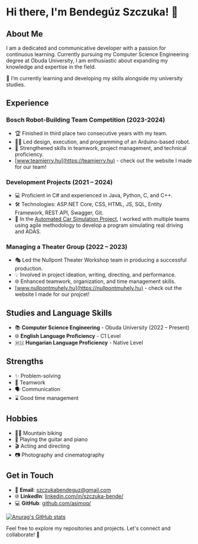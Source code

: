 # Hi there, I'm Bendegúz Szczuka! 👋

## About Me
I am a dedicated and communicative developer with a passion for continuous learning. Currently pursuing my Computer Science Engineering degree at Obuda University, I am enthusiastic about expanding my knowledge and expertise in the field.

🌱 I’m currently learning and developing my skills alongside my university studies.

## Experience

### Bosch Robot-Building Team Competition (2023-2024)
- 🏆 Finished in third place two consecutive years with my team.
- 👨‍💻 Led design, execution, and programming of an Arduino-based robot.
- 🚀 Strengthened skills in teamwork, project management, and technical proficiency.
-  [www.teamjerry.hu](https://teamjerry.hu) - check out the website I made for our team!

### Development Projects (2021 – 2024)
- 💻 Proficient in C# and experienced in Java, Python, C, and C++.
- 🛠️ Technologies: ASP.NET Core, CSS, HTML, JS, SQL, Entity Framework, REST API, Swagger, Git.
- 🚗 In the [Automated Car Simulation Project](https://github.com/SzFMV2024-Tavasz/AutomatedCar-A), I worked with multiple teams using agile methodology to develop a program simulating real driving and ADAS.

### Managing a Theater Group (2022 – 2023)
- 🎭 Led the Nullpont Theater Workshop team in producing a successful production.
- 💡 Involved in project ideation, writing, directing, and performance.
- 🌐 Enhanced teamwork, organization, and time management skills.
-  [www.nullpontmuhely.hu](https://nullpontmuhely.hu) - check out the website I made for our projcet!

## Studies and Language Skills

- 📚 **Computer Science Engineering** - Obuda University (2022 – Present)
- 🌐 **English Language Proficiency** - C1 Level
- 🇭🇺 **Hungarian Language Proficiency** - Native Level

## Strengths

- ✨ Problem-solving
- 🤝 Teamwork
- 🗣️ Communication
- ⌛ Good time management

## Hobbies

- 🚵‍♂️ Mountain biking
- 🎸 Playing the guitar and piano
- 🎬 Acting and directing
- 📷 Photography and cinematography

## Get in Touch

- 📧 **Email**: szczukabendeguz@gmail.com
- 🌐 **LinkedIn**: [linkedin.com/in/szczuka-bende/](https://www.linkedin.com/in/szczuka-bende/)
- 💻 **GitHub**: [github.com/asimoq/](https://github.com/asimoq/)

[![Anurag's GitHub stats](https://github-readme-stats.vercel.app/api?username=asimoq&include_all_commits=true&theme=aura)](https://github.com/anuraghazra/github-readme-stats)

Feel free to explore my repositories and projects. Let's connect and collaborate! 🚀
